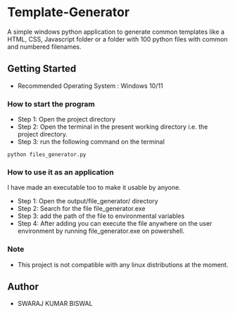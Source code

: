 # Template-Generator
A simple windows python application to generate common templates like a HTML, CSS, Javascript folder or a folder with 100 python files with common and numbered filenames.

## Getting Started
* Recommended Operating System : Windows 10/11  

### How to start the program

* Step 1: Open the project directory
* Step 2: Open the terminal in the present working directory i.e. the project directory.
* Step 3: run the following command on the terminal
```
python files_generator.py
```
### How to use it as an application
I have made an executable too to make it usable by anyone.

* Step 1: Open the output/file_generator/ directory
* Step 2: Search for the file file_generator.exe
* Step 3: add the path of the file to environmental variables
* Step 4: After adding you can execute the file anywhere on the user environment by running file_generator.exe on powershell.

### Note
* This project is not compatible with any linux distributions at the moment.

## Author

*  SWARAJ KUMAR BISWAL
